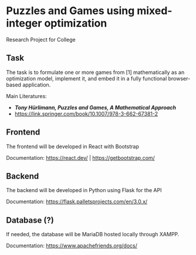 # Puzzles and Games using mixed-integer optimization

Research Project for College

## Task

The task is to formulate one or more games from [1] mathematically as an optimization model, implement it, and embed it in a fully functional browser-based application.

Main Literatures:

- **_Tony Hürlimann, Puzzles and Games, A Mathematical Approach_**
- https://link.springer.com/book/10.1007/978-3-662-67381-2

## Frontend

The frontend will be developed in React with Bootstrap

Documentation: https://react.dev/ | https://getbootstrap.com/

## Backend

The backend will be developed in Python using Flask for the API

Documentation: https://flask.palletsprojects.com/en/3.0.x/

## Database (?)

If needed, the database will be MariaDB hosted locally through XAMPP.

Documentation: https://www.apachefriends.org/docs/
